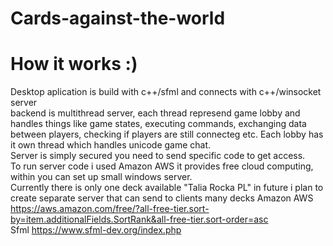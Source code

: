 # Cards-against-the-world
# How it works :)
Desktop aplication is build with c++/sfml and connects with c++/winsocket server</br>
backend is multithread server, each thread represend game lobby and handles things like game states, executing commands, exchanging data between players, checking if players are still connecteg etc. Each lobby has it own thread which handles unicode game chat. </br>
Server is simply secured you need to send specific code to get access. </br>
To run server code i used Amazon AWS it provides free cloud computing, within you can set up small windows server. </br>
Currently there is only one deck available "Talia Rocka PL" in future i plan to create separate server that can send to clients many decks
Amazon AWS </br>
https://aws.amazon.com/free/?all-free-tier.sort-by=item.additionalFields.SortRank&all-free-tier.sort-order=asc </br>
Sfml https://www.sfml-dev.org/index.php

